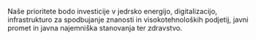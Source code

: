 Naše prioritete bodo investicije v jedrsko energijo, digitalizacijo, infrastrukturo za spodbujanje znanosti in visokotehnoloških podjetij, javni promet in javna najemniška stanovanja ter zdravstvo.
